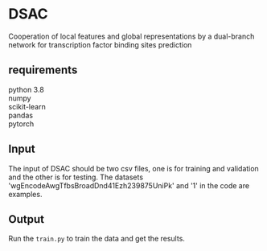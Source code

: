 # DSAC
Cooperation of local features and global representations by a dual-branch network for transcription factor binding sites prediction
## requirements
python 3.8  
numpy  
scikit-learn  
pandas  
pytorch  
## Input
The input of DSAC should be two csv files, one is for training and validation and the other is for testing. The datasets 'wgEncodeAwgTfbsBroadDnd41Ezh239875UniPk' and '1' in the code are examples.  
## Output
Run the `train.py` to train the data and get the results.  
